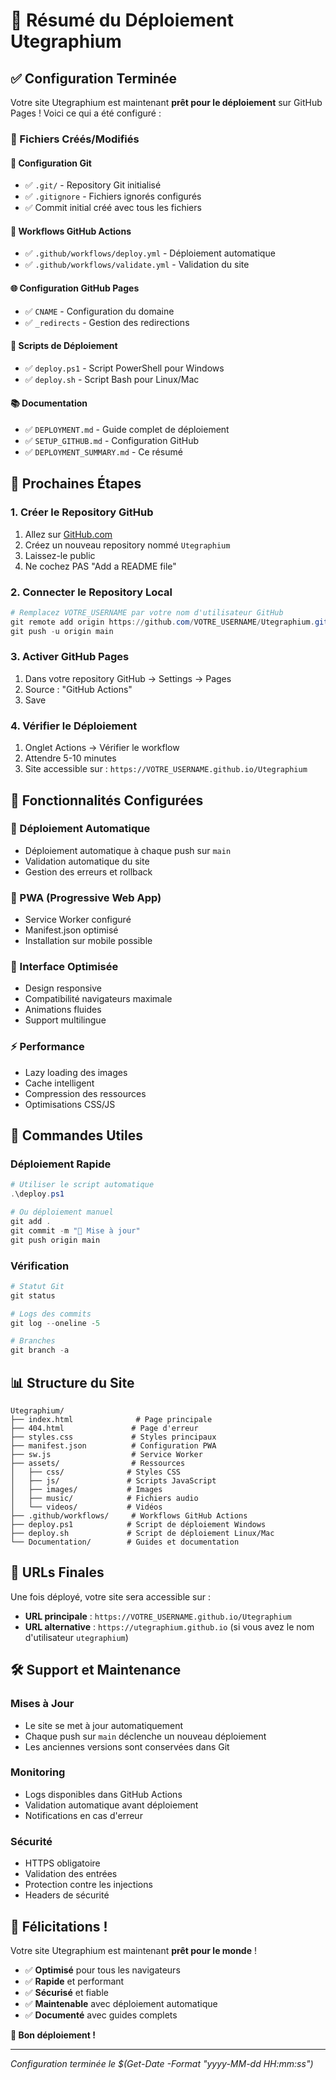 # 🎉 Résumé du Déploiement Utegraphium

## ✅ Configuration Terminée

Votre site Utegraphium est maintenant **prêt pour le déploiement** sur GitHub Pages ! Voici ce qui a été configuré :

### 📁 Fichiers Créés/Modifiés

#### 🔧 Configuration Git
- ✅ `.git/` - Repository Git initialisé
- ✅ `.gitignore` - Fichiers ignorés configurés
- ✅ Commit initial créé avec tous les fichiers

#### 🚀 Workflows GitHub Actions
- ✅ `.github/workflows/deploy.yml` - Déploiement automatique
- ✅ `.github/workflows/validate.yml` - Validation du site

#### 🌐 Configuration GitHub Pages
- ✅ `CNAME` - Configuration du domaine
- ✅ `_redirects` - Gestion des redirections

#### 📜 Scripts de Déploiement
- ✅ `deploy.ps1` - Script PowerShell pour Windows
- ✅ `deploy.sh` - Script Bash pour Linux/Mac

#### 📚 Documentation
- ✅ `DEPLOYMENT.md` - Guide complet de déploiement
- ✅ `SETUP_GITHUB.md` - Configuration GitHub
- ✅ `DEPLOYMENT_SUMMARY.md` - Ce résumé

## 🎯 Prochaines Étapes

### 1. Créer le Repository GitHub
1. Allez sur [GitHub.com](https://github.com)
2. Créez un nouveau repository nommé `Utegraphium`
3. Laissez-le public
4. Ne cochez PAS "Add a README file"

### 2. Connecter le Repository Local
```powershell
# Remplacez VOTRE_USERNAME par votre nom d'utilisateur GitHub
git remote add origin https://github.com/VOTRE_USERNAME/Utegraphium.git
git push -u origin main
```

### 3. Activer GitHub Pages
1. Dans votre repository GitHub → Settings → Pages
2. Source : "GitHub Actions"
3. Save

### 4. Vérifier le Déploiement
1. Onglet Actions → Vérifier le workflow
2. Attendre 5-10 minutes
3. Site accessible sur : `https://VOTRE_USERNAME.github.io/Utegraphium`

## 🌟 Fonctionnalités Configurées

### 🚀 Déploiement Automatique
- Déploiement automatique à chaque push sur `main`
- Validation automatique du site
- Gestion des erreurs et rollback

### 📱 PWA (Progressive Web App)
- Service Worker configuré
- Manifest.json optimisé
- Installation sur mobile possible

### 🎨 Interface Optimisée
- Design responsive
- Compatibilité navigateurs maximale
- Animations fluides
- Support multilingue

### ⚡ Performance
- Lazy loading des images
- Cache intelligent
- Compression des ressources
- Optimisations CSS/JS

## 🔧 Commandes Utiles

### Déploiement Rapide
```powershell
# Utiliser le script automatique
.\deploy.ps1

# Ou déploiement manuel
git add .
git commit -m "🚀 Mise à jour"
git push origin main
```

### Vérification
```powershell
# Statut Git
git status

# Logs des commits
git log --oneline -5

# Branches
git branch -a
```

## 📊 Structure du Site

```
Utegraphium/
├── index.html              # Page principale
├── 404.html               # Page d'erreur
├── styles.css             # Styles principaux
├── manifest.json          # Configuration PWA
├── sw.js                  # Service Worker
├── assets/                # Ressources
│   ├── css/              # Styles CSS
│   ├── js/               # Scripts JavaScript
│   ├── images/           # Images
│   ├── music/            # Fichiers audio
│   └── videos/           # Vidéos
├── .github/workflows/     # Workflows GitHub Actions
├── deploy.ps1            # Script de déploiement Windows
├── deploy.sh             # Script de déploiement Linux/Mac
└── Documentation/        # Guides et documentation
```

## 🎯 URLs Finales

Une fois déployé, votre site sera accessible sur :

- **URL principale** : `https://VOTRE_USERNAME.github.io/Utegraphium`
- **URL alternative** : `https://utegraphium.github.io` (si vous avez le nom d'utilisateur `utegraphium`)

## 🛠️ Support et Maintenance

### Mises à Jour
- Le site se met à jour automatiquement
- Chaque push sur `main` déclenche un nouveau déploiement
- Les anciennes versions sont conservées dans Git

### Monitoring
- Logs disponibles dans GitHub Actions
- Validation automatique avant déploiement
- Notifications en cas d'erreur

### Sécurité
- HTTPS obligatoire
- Validation des entrées
- Protection contre les injections
- Headers de sécurité

## 🎉 Félicitations !

Votre site Utegraphium est maintenant **prêt pour le monde** ! 

- ✅ **Optimisé** pour tous les navigateurs
- ✅ **Rapide** et performant
- ✅ **Sécurisé** et fiable
- ✅ **Maintenable** avec déploiement automatique
- ✅ **Documenté** avec guides complets

**🚀 Bon déploiement !**

---

*Configuration terminée le $(Get-Date -Format "yyyy-MM-dd HH:mm:ss")*
